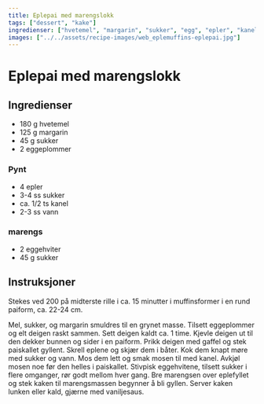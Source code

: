 ```yaml
---
title: Eplepai med marengslokk
tags: ["dessert", "kake"]
ingredienser: ["hvetemel", "margarin", "sukker", "egg", "epler", "kanel"]
images: ["../../assets/recipe-images/web_eplemuffins-eplepai.jpg"]
---
```


# Eplepai med marengslokk

## Ingredienser

- 180 g hvetemel
- 125 g margarin
- 45 g sukker
- 2 eggeplommer

### Pynt

- 4 epler
- 3-4 ss sukker
- ca. 1/2 ts kanel
- 2-3 ss vann

### marengs

- 2 eggehviter
- 45 g sukker

## Instruksjoner

Stekes ved 200 på midterste rille i ca. 15 minutter i muffinsformer i en rund paiform, ca. 22-24 cm.

Mel, sukker, og margarin smuldres til en grynet masse. Tilsett eggeplommer og elt deigen raskt sammen. Sett deigen kaldt ca. 1 time. Kjevle deigen ut til den dekker bunnen og sider i en paiform. Prikk deigen med gaffel og stek paiskallet gyllent. Skrell eplene og skjær dem i båter. Kok dem knapt møre med sukker og vann. Mos dem lett og smak mosen til med kanel. Avkjøl mosen noe før den helles i paiskallet. Stivpisk eggehvitene, tilsett sukker i flere omganger, rør godt mellom hver gang. Bre marengsen over eplefyllet og stek kaken til marengsmassen begynner å bli gyllen. Server kaken lunken eller kald, gjærne med vaniljesaus.
